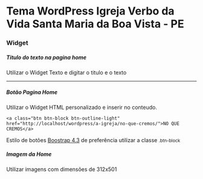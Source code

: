 <h1>Tema WordPress Igreja Verbo da Vida Santa Maria da Boa Vista - PE</h1>

<h3>Widget</h3> 
<h5>Titulo do texto na pagina home</h5>
<p>Utilizar o Widget Texto e digitar o titulo e o texto</p>
<hr>

<h5>Botão Pagina Home</h5>
<p>
	Utilizar o Widget HTML personalizado e inserir no conteudo.	<br>
	
```
<a class="btn btn-block btn-outline-light" href="http://localhost/wordpress/a-igreja/no-que-cremos/">NO QUE CREMOS</a>

```
Estilo de botões <a href="https://getbootstrap.com/docs/4.3/components/buttons/">Boostrap 4.3</a> de preferência utilizar a classe <small>.btn-block</small>
	
</p>
<h5>Imagem da Home</h5>
<p>Utilizar imagens com dimensões de 312x501</p>


